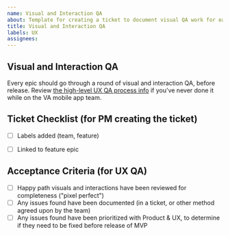 ```yaml
---
name: Visual and Interaction QA 
about: Template for creating a ticket to document visual QA work for each epic
title: Visual and Interaction QA
labels: UX
assignees: 
---
```




## Visual and Interaction QA
Every epic should go through a round of visual and interaction QA, before release. Review [the high-level UX QA process info](https://department-of-veterans-affairs.github.io/va-mobile-app/docs/UX/How-We-Work/designing-ui#qa) if you've never done it while on the VA mobile app team. 

## Ticket Checklist (for PM creating the ticket)

- [ ] Labels added (team, feature)
- [ ] Linked to feature epic


## Acceptance Criteria (for UX QA)

-  [ ] Happy path visuals and interactions have been reviewed for completeness ("pixel perfect")
-  [ ] Any issues found have been documented (in a ticket, or other method agreed upon by the team)
-  [ ] Any issues found have been prioritized with Product & UX, to determine if they need to be fixed before release of MVP